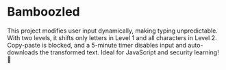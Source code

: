 # Bamboozled
This project modifies user input dynamically, making typing unpredictable. With two levels, it shifts only letters in Level 1 and all characters in Level 2. Copy-paste is blocked, and a 5-minute timer disables input and auto-downloads the transformed text. Ideal for JavaScript and security learning! 🚀
